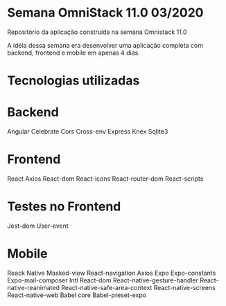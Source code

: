 # Semana OmniStack 11.0 03/2020
Repositório da aplicação construída na semana Omnistack 11.0 

A idéia dessa semana era desenvolver uma aplicação completa com backend, frontend e mobile em apenas 4 dias.

# Tecnologias utilizadas
# Backend
Angular
Celebrate
Cors
Cross-env
Express
Knex
Sqlite3

# Frontend
React
Axios
React-dom
React-icons
React-router-dom
React-scripts

# Testes no Frontend
Jest-dom
User-event

# Mobile
Reack Native
Masked-view
React-navigation
Axios
Expo
Expo-constants
Expo-mail-composer
Intl
React-dom
React-native-gesture-handler
React-native-reanimated
React-native-safe-area-context
React-native-screens
React-native-web
Babel core
Babel-preset-expo